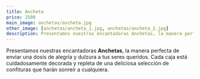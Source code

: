 ```yaml
---
title: Ancheta
price: 2500
main_image: anchetas/ancheta.jpg
other_image: [anchetas/ancheta_1.jpg, anchetas/ancheta_2.jpg]
description: Presentamos nuestras encantadoras Anchetas, la manera perfecta de enviar una dosis de alegría y dulzura...
---
```


Presentamos nuestras encantadoras **Anchetas**, la manera perfecta de enviar una dosis de alegría y dulzura a tus seres queridos. Cada caja está cuidadosamente decorada y repleta de una deliciosa selección de confituras que harán sonreír a cualquiera.

